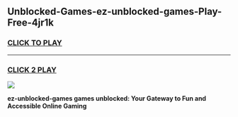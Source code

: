 
## Unblocked-Games-ez-unblocked-games-Play-Free-4jr1k
<h3>
<a href="https://premium76.site?title=ez-unblocked-games&ref=15A">CLICK TO PLAY</a></h3>
<hr>

<h3>
<a href="https://premium76.site?title=ez-unblocked-games&ref=15A">CLICK 2 PLAY</a>
  
</h3>

<a href="https://premium76.site?title=ez-unblocked-games&ref=15A"><img src="https://clearcache.store/games.png"></a>


**ez-unblocked-games games unblocked: Your Gateway to Fun and Accessible Online Gaming**
